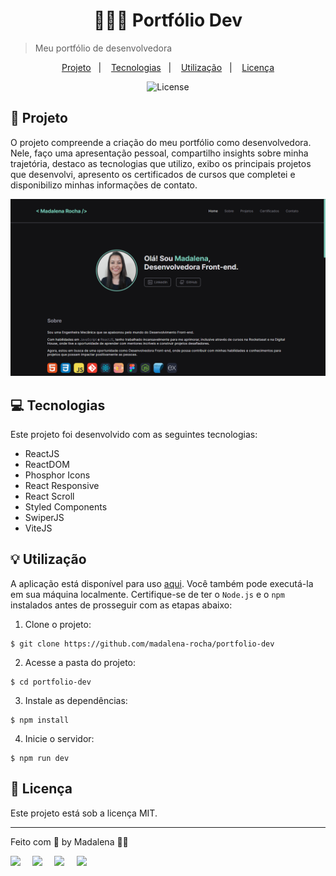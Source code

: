 <h1 align="center" style="text-align: center;">
  👩🏽‍💻 Portfólio Dev
</h1>

> Meu portfólio de desenvolvedora

<p align="center">
  <a href="#project">Projeto</a>&nbsp;&nbsp;&nbsp;|&nbsp;&nbsp;&nbsp;
  <a href="#technologies">Tecnologias</a>&nbsp;&nbsp;&nbsp;|&nbsp;&nbsp;&nbsp;
  <a href="#usage">Utilização</a>&nbsp;&nbsp;&nbsp;|&nbsp;&nbsp;&nbsp;
  <a href="#license">Licença</a>
</p>

<p align="center">
  <img alt="License" src="https://img.shields.io/static/v1?label=license&message=MIT&color=49AA26&labelColor=000000">
</p>

<h2 id="project">📁 Projeto</h2>

O projeto compreende a criação do meu portfólio como desenvolvedora. Nele, faço uma apresentação pessoal, compartilho insights sobre minha trajetória, destaco as tecnologias que utilizo, exibo os principais projetos que desenvolvi, apresento os certificados de cursos que completei e disponibilizo minhas informações de contato.

!["Portfólio"](./src/assets/portfolio.png)

<h2 id="technologies">💻 Tecnologias</h2>

Este projeto foi desenvolvido com as seguintes tecnologias:

- ReactJS
- ReactDOM
- Phosphor Icons
- React Responsive
- React Scroll
- Styled Components
- SwiperJS
- ViteJS

<h2 id="usage">💡 Utilização</h2>

A aplicação está disponível para uso [aqui](https://madalenarocha.netlify.app/). Você também pode executá-la em sua máquina localmente. Certifique-se de ter o `Node.js` e o `npm` instalados antes de prosseguir com as etapas abaixo:

1. Clone o projeto:

```
$ git clone https://github.com/madalena-rocha/portfolio-dev
```

2. Acesse a pasta do projeto:

```
$ cd portfolio-dev
```

3. Instale as dependências:

```
$ npm install
```

4. Inicie o servidor:

```
$ npm run dev
```

<h2 id="license">📝 Licença</h2>

Este projeto está sob a licença MIT.

---

Feito com 💜 by Madalena 👋🏾

<div style="display: flex;">
  <a href="https://www.linkedin.com/in/madalena-machado-rocha/" target="_blank"><img src="https://img.shields.io/badge/-LinkedIn-%230077B5?style=for-the-badge&logo=linkedin&logoColor=white" style="margin-right: 2vw" target="_blank"></a>
  <a href="mailto:rochamada1997m@gmail.com"><img src="https://img.shields.io/badge/-Gmail-%23333?style=for-the-badge&logo=gmail&logoColor=white" style="margin-right: 2vw" target="_blank"></a>
  <a href="http://discordapp.com/users/827312692905377802" target="_blank"><img src="https://img.shields.io/badge/Discord-7289DA?style=for-the-badge&logo=discord&logoColor=white" style="margin-right: 2vw" target="_blank"></a>
  <a href="https://www.instagram.com/madalena.machado.rocha/" target="_blank"><img src="https://img.shields.io/badge/-Instagram-%23E4405F?style=for-the-badge&logo=instagram&logoColor=white" target="_blank"></a>
</div>
